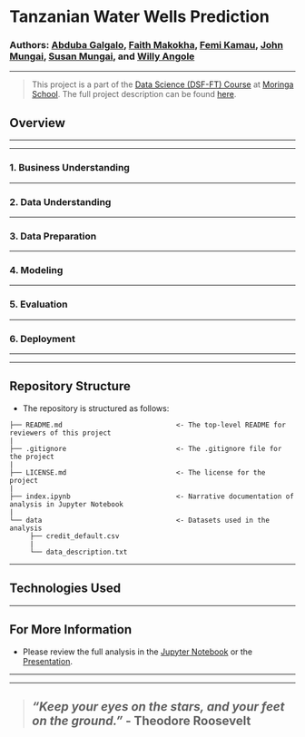 # **Tanzanian Water Wells Prediction** 
### Authors: [Abduba Galgalo](https://github.com/Abduba011), [Faith Makokha](https://github.com/faithmaks), [Femi Kamau](https://github.com/ctrl-Karugu), [John Mungai](https://github.com/Johnspes), [Susan Mungai](https://github.com/SueMungai), and [Willy Angole](https://github.com/Willy-Angole)

---

> This project is a part of the [Data Science (DSF-FT) Course](https://moringaschool.com/courses/data-science-course/) at [Moringa School](https://moringaschool.com/). The full project description can be found [here](https://github.com/learn-co-curriculum/dsc-phase-3-project-v2-3).


## Overview

---
---

### 1. Business Understanding

---
### 2. Data Understanding

---
### 3. Data Preparation

---

### 4. Modeling

---

### 5. Evaluation 

---

### 6. Deployment

---
---

## Repository Structure

* The repository is structured as follows:

```
├── README.md                            <- The top-level README for reviewers of this project
|
├── .gitignore                           <- The .gitignore file for the project
|
├── LICENSE.md                           <- The license for the project
|
├── index.ipynb                          <- Narrative documentation of analysis in Jupyter Notebook
|
└── data                                 <- Datasets used in the analysis
     ├── credit_default.csv
     |          
     └── data_description.txt            
```

---

## Technologies Used

---
## For More Information

* Please review the full analysis in the [Jupyter Notebook](./index.ipynb) or the [Presentation](/presentation.pdf).


---
---

>## *“Keep your eyes on the stars, and your feet on the ground.”* - Theodore Roosevelt